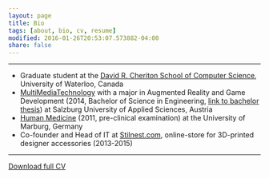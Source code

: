 ```yaml
---
layout: page
title: Bio
tags: [about, bio, cv, resume]
modified: 2016-01-26T20:53:07.573882-04:00
share: false
---
```


---

* Graduate student at the <a href="https://cs.uwaterloo.ca/" target="_blank">David R. Cheriton School of Computer Science</a>, University of Waterloo, Canada
* <a href="https://multimediatechnology.at/" target="_blank">MultiMediaTechnology</a> with a major in Augmented Reality and Game Development (2014, Bachelor of Science in Engineering, <a href="{{ site.url }}/downloads/bachelor_thesis.pdf" target="_blank">link to bachelor thesis</a>) at Salzburg University of Applied Sciences, Austria
* <a href="https://www.uni-marburg.de/fb20" target="_blank">Human Medicine</a> (2011, pre-clinical examination) at the University of Marburg, Germany
* Co-founder and Head of IT at <a href="https://stilnest.com/en/" target="_blank">Stilnest.com</a>, online-store for 3D-printed designer accessories (2013-2015)

-------

<a href="{{ site.url }}/downloads/cv.pdf" target="_blank" class="btn pull-right">Download full CV</a>